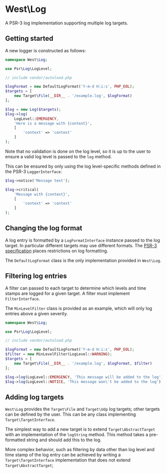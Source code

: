 # West\\Log

A PSR-3 log implementation supporting multiple log targets.


## Getting started

A new logger is constructed as follows:
 
```php
namespace West\Log;

use Psr\Log\LogLevel;

// include vendor/autoload.php

$logFormat = new DefaultLogFormat('Y-m-d H:i:s', PHP_EOL);
$targets = [
    new Target\File(__DIR__ . '/example.log', $logFormat)
];

$log = new Log($targets);
$log->log(
    LogLevel::EMERGENCY,
    'Here is a message with {context}',
    [
        'context' => 'context'
    ]
);
```

Note that no validation is done on the log level, so it is up to the user to ensure a valid log level is passed to the `log` method.

This can be ensured by only using the log level-specific methods defined in the PSR-3 `LoggerInterface`:
 
```php
$log->notice('Message text');

$log->critical(
    'Message with {context}',
    [
        'context' => 'context'
    ]
);
```


## Changing the log format

A log entry is formatted by a `LogFormatInterface` instance passed to the log target. In particular different targets may use different formats.  The [PSR-3 specification](http://www.php-fig.org/psr/psr-3/) places restrictions on log formatting.

The `DefaultLogFormat` class is the only implementation provided in `West\Log`.


## Filtering log entries

A filter can passed to each target to determine which levels and time stamps are logged for a given target.  A filter must implement `FilterInterface`.

The `MinLevelFilter` class is provided as an example, which will only log entries above a given severity.
 
```php
namespace West\Log;

use Psr\Log\LogLevel;

// include vendor/autoload.php

$logFormat = new DefaultLogFormat('Y-m-d H:i:s', PHP_EOL);
$filter = new MinLevelFilter(LogLevel::WARNING);
$targets = [
    new Target\File(__DIR__ . '/example.log', $logFormat, $filter)
];

$log->log(LogLevel::EMERGENCY, 'This message will be added to the log');
$log->log(LogLevel::NOTICE, 'This message won\'t be added to the log');
```


## Adding log targets

`West\Log` provides the `Target\File` and `Target\Udp` log targets; other targets can be defined by the user.  This can be any class implementing `Target\TargetInterface`.

The simplest way to add a new target is to extend `Target\AbstractTarget` with an implementation of the `logString` method.  This method takes a pre-formatted string and should add this to the log.
 
 More complex behavior, such as filtering by data other than log level and time stamp of the log entry can be achieved by writing a `Target\TargetInterface` implementation that does not extend `Target\AbstractTarget`;
